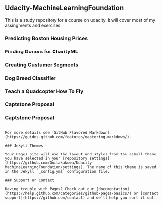 ## Udacity-MachineLearningFoundation


This is a study repository for a course on udacity. It will cover most of my assingments and exercises.


### Predicting Boston Housing Prices
### Finding Donors for CharityML 
### Creating Custumer Segments
### Dog Breed Classifier
### Teach a Quadcopter How To Fly
### Captstone Proposal
### Captstone Proposal


```

For more details see [GitHub Flavored Markdown](https://guides.github.com/features/mastering-markdown/).

### Jekyll Themes

Your Pages site will use the layout and styles from the Jekyll theme you have selected in your [repository settings](https://github.com/Guitakakuwa/Udacity-MachineLearningFoundation/settings). The name of this theme is saved in the Jekyll `_config.yml` configuration file.

### Support or Contact

Having trouble with Pages? Check out our [documentation](https://help.github.com/categories/github-pages-basics/) or [contact support](https://github.com/contact) and we’ll help you sort it out.
